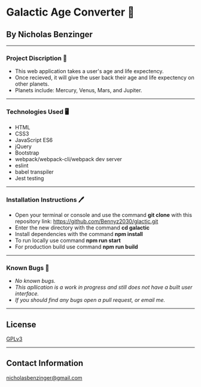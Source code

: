 # Galactic Age Converter 👾

## By Nicholas Benzinger
_____________________________

### Project Discription 📖
  * This web application takes a user's age and life expectency.
  * Once recieved, it will give the user back their age and life expectency on other planets.
  * Planets include: Mercury, Venus, Mars, and Jupiter.
  _____________________________

### Technologies Used 🖥️

* HTML
* CSS3
* JavaScript ES6
* jQuery
* Bootstrap
* webpack/webpack-cli/webpack dev server
* eslint
* babel transpiler
* Jest testing
_______________________________

### Installation Instructions 🖊️

* Open your terminal or console and use the command __git clone__ with this repository link: https://github.com/Bennyz2030/glactic.git
* Enter the new directory with the command __cd galactic__
* Install dependencies with the command __npm install__
* To run locally use command __npm run start__
* For production build use command __npm run build__
________________________________

### Known Bugs 🐛

* _No known bugs._
* _This apllication is a work in progress and still does not have a built user interface._
* _If you should find any bugs open a pull request, or email me._
__________________________________

## License

[GPLv3](https://www.gnu.org/licenses/gpl-3.0.en.html)
__________________________________

## Contact Information
nicholasbenzinger@gmail.com